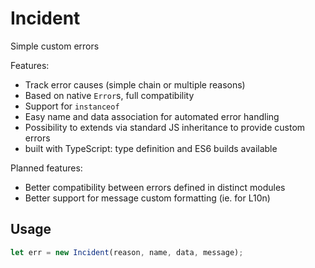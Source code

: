 # Incident

Simple custom errors

Features:

* Track error causes (simple chain or multiple reasons)
* Based on native `Error`s, full compatibility
* Support for `instanceof`
* Easy name and data association for automated error handling
* Possibility to extends via standard JS inheritance to provide custom errors
* built with TypeScript: type definition and ES6 builds available

Planned features:  

* Better compatibility between errors defined in distinct modules
* Better support for message custom formatting (ie. for L10n)

## Usage ##

````javascript
let err = new Incident(reason, name, data, message);
````
